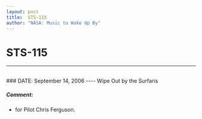 ```yaml
---
layout: post
title:  STS-115
author: "NASA: Music to Wake Up By"
---
```


# STS-115
----
<br/>
### DATE: September 14, 2006
----
Wipe Out by the Surfaris

##### Comment:
* for Pilot Chris Ferguson.
